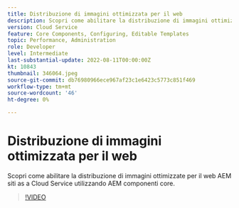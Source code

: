 ```yaml
---
title: Distribuzione di immagini ottimizzata per il web
description: Scopri come abilitare la distribuzione di immagini ottimizzate per il web AEM siti as a Cloud Service utilizzando AEM componenti core.
version: Cloud Service
feature: Core Components, Configuring, Editable Templates
topic: Performance, Administration
role: Developer
level: Intermediate
last-substantial-update: 2022-08-11T00:00:00Z
kt: 10843
thumbnail: 346064.jpeg
source-git-commit: db76980966ece967af23c1e6423c5773c851f469
workflow-type: tm+mt
source-wordcount: '46'
ht-degree: 0%

---
```



# Distribuzione di immagini ottimizzata per il web

Scopri come abilitare la distribuzione di immagini ottimizzate per il web AEM siti as a Cloud Service utilizzando AEM componenti core.

>[!VIDEO](https://video.tv.adobe.com/v/346064/?quality=12&learn=on)

